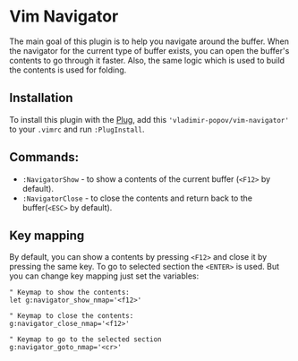 # Vim Navigator

The main goal of this plugin is to help you navigate around the buffer.
When the navigator for the current type of buffer exists, you can open the
buffer's contents to go through it faster. Also, the same logic which is
used to build the contents is used for folding.

## Installation 

To install this plugin with the [Plug](https://github.com/junegunn/vim-plug),
add this `'vladimir-popov/vim-navigator'` to your `.vimrc` and run `:PlugInstall`.

## Commands:

- `:NavigatorShow` - to show a contents of the current buffer (`<F12>` by default).
- `:NavigatorClose` - to close the contents and return back to the
buffer(`<ESC>` by default).

## Key mapping

By default, you can show a contents by pressing `<F12>` and close it by
pressing the same key. To go to selected section the `<ENTER>` is used. But you
can change key mapping just set the variables:

```vimscript
" Keymap to show the contents:
let g:navigator_show_nmap='<f12>'

" Keymap to close the contents:
g:navigator_close_nmap='<f12>'

" Keymap to go to the selected section
g:navigator_goto_nmap='<cr>'
```
